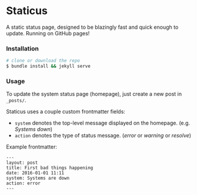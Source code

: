 # Staticus
A static status page, designed to be blazingly fast and quick enough to update. Running on GitHub pages!

### Installation

```bash
# clone or download the repo
$ bundle install && jekyll serve
```

### Usage

To update the system status page (homepage), just create a new post in `_posts/`.

Staticus uses a couple custom frontmatter fields:
- `system` denotes the top-level message displayed on the homepage. (e.g. _Systems down_)
- `action` denotes the type of status message. (_error_ or _warning_ or _resolve_)

Example frontmatter:

```
---
layout: post
title: First bad things happening
date: 2016-01-01 11:11
system: Systems are down
action: error
---
```
